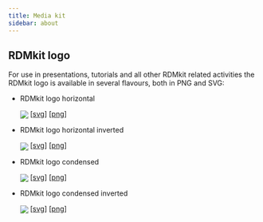 ```yaml
---
title: Media kit
sidebar: about
---
```


## RDMkit logo

For use in presentations, tutorials and all other RDMkit related activities the RDMkit logo is available in several flavours, both in PNG and SVG:

* RDMkit logo horizontal

  <p>
    <img src="{{ 'assets/img/RDMkit_logo.svg' | relative_url }}" style="max-width: 20%; max-height: 5em; vertical-align: middle" /> 
      [<a href="{{ 'assets/img/RDMkit_logo.svg' | relative_url }}">svg</a>]
      [<a href="{{ 'assets/img/RDMkit_logo.png' | relative_url }}">png</a>]
  </p>

* RDMkit logo horizontal inverted

  <p>
    <img src="{{ 'assets/img/RDMkit_logo_inverted.svg' | relative_url }}" style="max-width: 20%; max-height: 5em; vertical-align: middle" />
      [<a href="{{ 'assets/img/RDMkit_logo_inverted.svg' | relative_url }}">svg</a>]
      [<a href="{{ 'assets/img/RDMkit_logo_inverted.png' | relative_url }}">png</a>]
  </p>

* RDMkit logo condensed

  <p>
    <img src="{{ 'assets/img/RDMkit_logo_condensed.svg' | relative_url }}" style="max-width: 20%; max-height: 5em; vertical-align: middle" />
      [<a href="{{ 'assets/img/RDMkit_logo_condensed.svg' | relative_url }}">svg</a>]
      [<a href="{{ 'assets/img/RDMkit_logo_condensed.png' | relative_url }}">png</a>]
  </p>

* RDMkit logo condensed inverted

  <p>
    <img src="{{ 'assets/img/RDMkit_logo_condensed_inverted.svg' | relative_url }}" style="max-width: 20%; max-height: 5em; vertical-align: middle" />
      [<a href="{{ 'assets/img/RDMkit_logo_condensed_inverted.svg' | relative_url }}">svg</a>]
      [<a href="{{ 'assets/img/RDMkit_logo_condensed_inverted.png' | relative_url }}">png</a>]
  </p>
